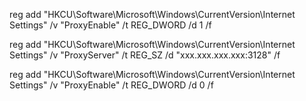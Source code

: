 reg add "HKCU\Software\Microsoft\Windows\CurrentVersion\Internet Settings" /v "ProxyEnable" /t REG_DWORD /d 1 /f

reg add "HKCU\Software\Microsoft\Windows\CurrentVersion\Internet Settings" /v "ProxyServer" /t REG_SZ /d "xxx.xxx.xxx.xxx:3128" /f

reg add "HKCU\Software\Microsoft\Windows\CurrentVersion\Internet Settings" /v "ProxyEnable" /t REG_DWORD /d 0 /f

